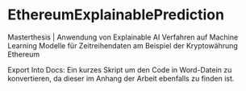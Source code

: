 # EthereumExplainablePrediction
Masterthesis | Anwendung von Explainable AI Verfahren auf Machine Learning Modelle für Zeitreihendaten am Beispiel der Kryptowährung Ethereum

Export Into Docs: Ein kurzes Skript um den Code in Word-Datein zu konvertieren, da dieser im Anhang der Arbeit ebenfalls zu finden ist.
